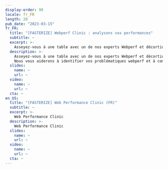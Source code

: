 ```yaml
---
display-order: 99
locale: fr_FR
length: 20
pub_date: "2023-03-15"
fr_FR:
  title: "[FASTERIZE] Webperf Clinic : analysons vos performances"
  subtitle: ~
  excerpt: >-
    Asseyez-vous à une table avec un de nos experts Webperf et décortiquons ensemble les performances de votre site. Cette Webperf Clinic est l’occasion rêvée de bénéficier d’un diagnostic webperf rapide, mais de qualité.
  description: >-
    Asseyez-vous à une table avec un de nos experts Webperf et décortiquons ensemble les performances de votre site. Cette Webperf Clinic est l’occasion rêvée de bénéficier d’un diagnostic webperf rapide, mais de qualité.
    Nous vous aiderons à identifier vos problématiques webperf et à comprendre les mesures à prendre pour améliorer la vitesse de chargement de votre site.
  slides:
    name: ~
    url: ~
  video:
    name: ~
    url: ~
  cta: ~
en_US:
  title: "[FASTERIZE] Web Performance Clinic (FR)"
  subtitle: ~
  excerpt: >-
    Web Performance Clinic
  description: >-
    Web Performance Clinic
  slides:
    name: ~
    url: ~
  video:
    name: ~
    url: ~
  cta: ~
---
```

